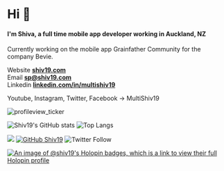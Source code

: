 <!--
**shiv19/shiv19** is a ✨ _special_ ✨ repository because its `README.md` (this file) appears on your GitHub profile.

Here are some ideas to get you started:

- 🔭 I’m currently working on ...
- 🌱 I’m currently learning ...
- 👯 I’m looking to collaborate on ...
- 🤔 I’m looking for help with ...
- 💬 Ask me about ...
- 📫 How to reach me: ...
- 😄 Pronouns: ...
- ⚡ Fun fact: ...
-->

<h1 align="left">Hi 👋</h1>
<h4 align="left">I'm Shiva, a full time mobile app developer working in Auckland, NZ</h4>

Currently working on the mobile app Grainfather Community for the company Bevie.

Website **[shiv19.com](https://shiv19.com/)**<br>
Email **[sp@shiv19.com](mailto:sp@shiv19.com)**<br>
Linkedin **[linkedin.com/in/multishiv19](https://linkedin.com/in/multishiv19)**<br>

Youtube, Instagram, Twitter, Facebook -> MultiShiv19
<br>
<p align="left"> <img src="https://komarev.com/ghpvc/?username=multishiv19" alt="profileview_ticker" /> </p>

![Shiv19's GitHub stats](https://github-readme-stats.vercel.app/api?username=shiv19)
![Top Langs](https://github-readme-stats.vercel.app/api/top-langs/?username=shiv19&layout=compact)

![](https://hit.yhype.me/github/profile?user_id=9407019)
[![GitHub Shiv19](https://img.shields.io/github/followers/shiv19?label=follow&style=social)](https://github.com/shiv19)
![Twitter Follow](https://img.shields.io/twitter/follow/multishiv19?style=social)

[![An image of @shiv19's Holopin badges, which is a link to view their full Holopin profile](https://holopin.me/shiv19)](https://holopin.io/@shiv19)

